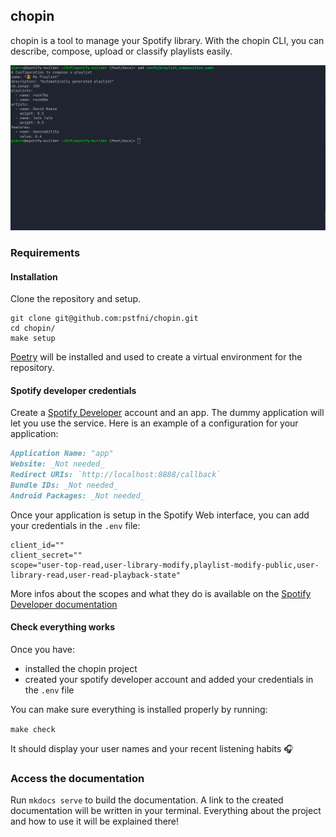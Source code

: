 ## chopin

chopin is a tool to manage your Spotify library. With the chopin CLI, you can describe, 
compose, upload or classify playlists easily.

![](docs/img/demo.gif)

### Requirements

#### Installation

Clone the repository and setup.

```shell
git clone git@github.com:pstfni/chopin.git
cd chopin/
make setup
```

[Poetry](https://python-poetry.org/) will be installed and used to create a virtual environment for the repository.

#### Spotify developer credentials

Create a [Spotify Developer](https://developer.spotify.com/dashboard/) account and an app. The dummy application
will let you use the service.
Here is an example of a configuration for your application:
```md 
Application Name: "app"
Website: _Not needed_
Redirect URIs: `http://localhost:8888/callback`
Bundle IDs: _Not needed_
Android Packages: _Not needed_
```

Once your application is setup in the Spotify Web interface, you can add your credentials in the `.env` file:

```
client_id=""
client_secret=""
scope="user-top-read,user-library-modify,playlist-modify-public,user-library-read,user-read-playback-state"
```

More infos about the scopes and what they do is available on the [Spotify Developer documentation](https://developer.spotify.com/documentation/general/guides/authorization/scopes/)

#### Check everything works

Once you have:

* installed the chopin project
* created your spotify developer account and added your credentials in the `.env` file

You can make sure everything is installed properly by running:

`make check`

It should display your user names and your recent listening habits 🎧

### Access the documentation

Run `mkdocs serve` to build the documentation. A link to the created documentation will be written in your terminal.
Everything about the project and how to use it will be explained there!